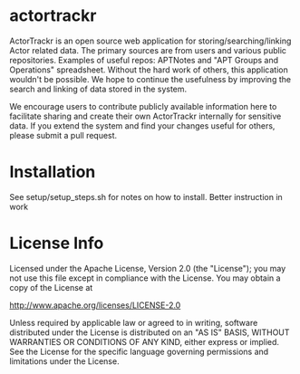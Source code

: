 # actortrackr
ActorTrackr is an open source web application for storing/searching/linking Actor related data.  The primary sources are from users and various public repositories. Examples of useful repos: APTNotes and "APT Groups and Operations" spreadsheet. Without the hard work of others, this application wouldn't be possible.  We hope to continue the usefulness by improving the search and linking of data stored in the system.

We encourage users to contribute publicly available information here to facilitate sharing and create their own ActorTrackr internally for sensitive data.  If you extend the system and find your changes useful for others, please submit a pull request.

# Installation
See setup/setup_steps.sh for notes on how to install. Better instruction in work

# License Info

Licensed under the Apache License, Version 2.0 (the "License");
you may not use this file except in compliance with the License.
You may obtain a copy of the License at

http://www.apache.org/licenses/LICENSE-2.0

Unless required by applicable law or agreed to in writing, software
distributed under the License is distributed on an "AS IS" BASIS,
WITHOUT WARRANTIES OR CONDITIONS OF ANY KIND, either express or implied.
See the License for the specific language governing permissions and
limitations under the License.